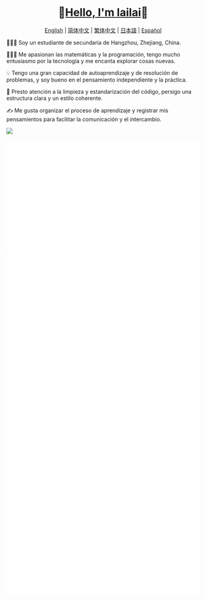 <h1 align="center">
  🎉<a href="https://www.lailai.one">Hello, I'm lailai</a>🥳
</h1>
<p align="center">
  <a href="README.md">English</a> | <a href="README.zh-Hans.md">简体中文</a> | <a href="README.zh-Hant.md">繁体中文</a> | <a href="README.ja.md">日本語</a> | <a href="README.es.md">Español</a>
</p>

🧑🏻‍🎓 Soy un estudiante de secundaria de Hangzhou, Zhejiang, China.

🧑🏻‍💻 Me apasionan las matemáticas y la programación, tengo mucho entusiasmo por la tecnología y me encanta explorar cosas nuevas.

💡 Tengo una gran capacidad de autoaprendizaje y de resolución de problemas, y soy bueno en el pensamiento independiente y la práctica.

🫧 Presto atención a la limpieza y estandarización del código, persigo una estructura clara y un estilo coherente.

✍️ Me gusta organizar el proceso de aprendizaje y registrar mis pensamientos para facilitar la comunicación y el intercambio.

![](https://skillicons.dev/icons?i=c,cpp,py,java,md,latex,html,css,js,ts,react,tailwind,qt,cmake,npm,git,github,vscode,visualstudio,linux,windows,docker,cloudflare,wordpress&perline=12)

![](https://raw.githubusercontent.com/lailai0916/github-stats/master/generated/overview.svg#gh-dark-mode-only)
![](https://raw.githubusercontent.com/lailai0916/github-stats/master/generated/overview.svg#gh-light-mode-only)
![](https://raw.githubusercontent.com/lailai0916/github-stats/master/generated/languages.svg#gh-dark-mode-only)
![](https://raw.githubusercontent.com/lailai0916/github-stats/master/generated/languages.svg#gh-light-mode-only)

